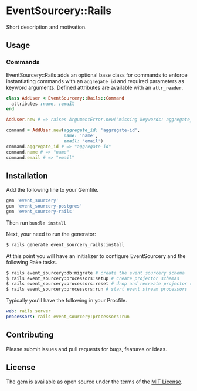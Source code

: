 # EventSourcery::Rails
Short description and motivation.

## Usage

### Commands

EventSourcery::Rails adds an optional base class for commands to enforce
instantiating commands with an `aggregate_id` and required parameters as keyword
arguments. Defined attributes are available with an `attr_reader`.

```ruby
class AddUser < EventSourcery::Rails::Command
  attributes :name, :email
end

AddUser.new # => raises ArgumentError.new("missing keywords: aggregate_id, name, email")

command = AddUser.new(aggregate_id: 'aggregate-id',
                      name: 'name',
                      email: 'email')
command.aggregate_id # => "aggregate-id"
command.name # => "name"
command.email # => "email"
```

## Installation
Add the following line to your Gemfile.

```ruby
gem 'event_sourcery'
gem 'event_sourcery-postgres'
gem 'event_sourcery-rails'
```

Then run `bundle install`

Next, your need to run the generator:

```bash
$ rails generate event_sourcery_rails:install
```

At this point you will have an initializer to configure EventSourcery and the
following Rake tasks.

```bash
$ rails event_sourcery:db:migrate # create the event sourcery schema
$ rails event_sourcery:processors:setup # create projector schemas
$ rails event_sourcery:processors:reset # drop and recreate projector schemas and data
$ rails event_sourcery:processors:run # start event stream processors
```

Typically you'll have the following in your Procfile.

```yaml
web: rails server
processors: rails event_sourcery:processors:run
```

## Contributing
Please submit issues and pull requests for bugs, features or ideas.

## License
The gem is available as open source under the terms of the [MIT License](https://opensource.org/licenses/MIT).
